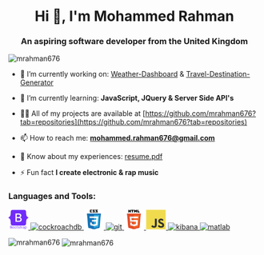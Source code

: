 <h1 align="center">Hi 👋, I'm Mohammed Rahman</h1>
<h3 align="center">An aspiring software developer from the United Kingdom</h3>

<p align="left"> <img src="https://komarev.com/ghpvc/?username=mrahman676&label=Profile%20views&color=0e75b6&style=flat" alt="mrahman676" /> </p>

- 🔭 I’m currently working on: [Weather-Dashboard](https://github.com/mrahman676/weather-dashboard) & [Travel-Destination-Generator](https://github.com/fumitsukai/Travel-Destination-Generator)

- 🌱 I’m currently learning: **JavaScript, JQuery & Server Side API's**

- 👨‍💻 All of my projects are available at [https://github.com/mrahman676?tab=repositories](https://github.com/mrahman676?tab=repositories)

- 📫 How to reach me: **mohammed.rahman676@gmail.com**

- 📄 Know about my experiences: [resume.pdf](./resume.pdf)

- ⚡ Fun fact **I create electronic & rap music**
<p align="left">
</p>

<h3 align="left">Languages and Tools:</h3>
<p align="left"> <a href="https://getbootstrap.com" target="_blank" rel="noreferrer"> <img src="https://raw.githubusercontent.com/devicons/devicon/master/icons/bootstrap/bootstrap-plain-wordmark.svg" alt="bootstrap" width="40" height="40"/> </a> <a href="https://www.cockroachlabs.com/product/cockroachdb/" target="_blank" rel="noreferrer"> <img src="https://cdn.worldvectorlogo.com/logos/cockroachdb.svg" alt="cockroachdb" width="40" height="40"/> </a> <a href="https://www.w3schools.com/css/" target="_blank" rel="noreferrer"> <img src="https://raw.githubusercontent.com/devicons/devicon/master/icons/css3/css3-original-wordmark.svg" alt="css3" width="40" height="40"/> </a> <a href="https://git-scm.com/" target="_blank" rel="noreferrer"> <img src="https://www.vectorlogo.zone/logos/git-scm/git-scm-icon.svg" alt="git" width="40" height="40"/> </a> <a href="https://www.w3.org/html/" target="_blank" rel="noreferrer"> <img src="https://raw.githubusercontent.com/devicons/devicon/master/icons/html5/html5-original-wordmark.svg" alt="html5" width="40" height="40"/> </a> <a href="https://developer.mozilla.org/en-US/docs/Web/JavaScript" target="_blank" rel="noreferrer"> <img src="https://raw.githubusercontent.com/devicons/devicon/master/icons/javascript/javascript-original.svg" alt="javascript" width="40" height="40"/> </a> <a href="https://www.elastic.co/kibana" target="_blank" rel="noreferrer"> <img src="https://www.vectorlogo.zone/logos/elasticco_kibana/elasticco_kibana-icon.svg" alt="kibana" width="40" height="40"/> </a> <a href="https://www.mathworks.com/" target="_blank" rel="noreferrer"> <img src="https://upload.wikimedia.org/wikipedia/commons/2/21/Matlab_Logo.png" alt="matlab" width="40" height="40"/> </a> </p>

<p><img align="left" src="https://github-readme-stats.vercel.app/api/top-langs?username=mrahman676&show_icons=true&locale=en&layout=compact" alt="mrahman676" /></p>

<p>&nbsp;<img align="center" src="https://github-readme-stats.vercel.app/api?username=mrahman676&show_icons=true&locale=en" alt="mrahman676" /></p>
